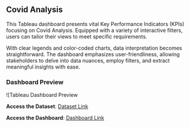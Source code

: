 ## Covid Analysis

This Tableau dashboard presents vital Key Performance Indicators (KPIs) focusing on Covid Analysis. Equipped with a variety of interactive filters, users can tailor their views to meet specific requirements.

With clear legends and color-coded charts, data interpretation becomes straightforward. The dashboard emphasizes user-friendliness, allowing stakeholders to delve into data nuances, employ filters, and extract meaningful insights with ease.

### Dashboard Preview

![Tableau Dashboard Preview[]()



**Access the Dataset**: [Dataset Link]()
  
**Access the Dashboard**: [Dashboard Link]()

